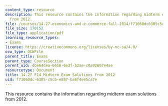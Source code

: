 ```yaml
---
content_type: resource
description: This resource contains the information regarding midterm exam solutions
  from 2012.
file: /courses/14-27-economics-and-e-commerce-fall-2014/f71060dc6305c5cbe887ba6f4ee5ca7e_MIT14_27F14_MidterSol_2012.pdf
file_size: 170152
file_type: application/pdf
learning_resource_types:
- Exams
license: https://creativecommons.org/licenses/by-nc-sa/4.0/
ocw_type: OCWFile
parent_title: Exams
parent_type: CourseSection
parent_uid: dbe64dea-6616-6e3f-b2ae-c0a92607e4ae
resourcetype: Document
title: 14.27 F14 Midterm Exam Solutions from 2012
uid: f71060dc-6305-c5cb-e887-ba6f4ee5ca7e
---
```

This resource contains the information regarding midterm exam solutions from 2012.